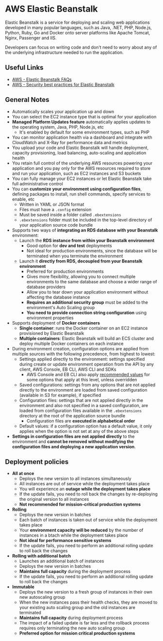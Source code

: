# AWS Elastic Beanstalk
Elastic Beanstalk is a service for deploying and scaling web applications developed in many popular languages, such as Java, .NET, PHP, Node.js, Python, Ruby, Go and Docker onto server platforms like Apache Tomcat, Nginx, Passenger and IIS.

Developers can focus on writing code and don't need to worry about any of the underlying infrastructure needed to run the application.

## Useful Links
- [AWS - Elastic Beanstalk FAQs](https://aws.amazon.com/elasticbeanstalk/faqs/)
- [AWS - Security best practices for Elastic Beanstalk](https://docs.aws.amazon.com/elasticbeanstalk/latest/dg/security-best-practices.html) 

## General Notes
- Automatically scales your application up and down
- You can select the EC2 instance type that is optimal for your application
- **Managed Platform Updates feature** automatically applies updates to the operating system, Java, PHP, Node.js, etc
    - It's enabled by default for some environment types, such as PHP
- You can monitor application health via a dashboard and integrate with CloudWatch and X-Ray for performance data and metrics
- You upload your code and Elastic Beanstalk will handle deployment, capacity provisioning, load balancing, auto-scaling and application health
- You retain full control of the underlying AWS resources powering your application and you pay only for the AWS resources required to store and run your application, such as EC2 instances and S3 buckets
- You can fully manage your EC2 instances or let Elastic Beanstalk take full administrative control
- You can **customize your environment using configuration files**, defining packages to install, run shell commands, specify services to enable, etc
    - Written in YAML or JSON format
    - Files must have a `.config` extension
    - Must be saved inside a folder called `.ebextensions`
    - `.ebextensions` folder must be included in the top-level directory of your application source code bundle
- Supports two ways of **integrating an RDS database with your Beanstalk** environment:
    - Launch the **RDS instance from within your Beanstalk environment**
        - Good option for **dev and test** deployments
        - Not ideal for production environments, since the database will be terminated when you terminate the environment
    - Launch it **directly from RDS, decoupled from your Beanstalk environment**
        - Preferred for production environments
        - Gives more flexibility, allowing you to connect multiple environments to the same database and choose a wider range of database providers
        - Allow you to tear down your application environment without affecting the database instance
        - **Requires an additional security group** must be added to the environment's Auto Scaling group
        - **You need to provide connection string configuration** using environment properties
- Supports deployment of **Docker containers**
    - **Single container**: runs the Docker container on an EC2 instance provisioned by Elastic Beanstalk
    - **Multiple containers**: Elastic Beanstalk will build an ECS cluster and deploy multiple Docker containers on each instance
- During environment creation, configuration options are applied from multiple sources with the following precedence, from highest to lowest:
    - Settings applied directly to the environment: settings specified during create or update environment operation from the API by any client, AWS Console, EB CLI, AWS CLI and SDKs
        - AWS Console and EB CLI also apply [recommended values](https://docs.aws.amazon.com/elasticbeanstalk/latest/dg/command-options.html#configuration-options-recommendedvalues) for some options that apply at this level, unless overridden
    - Saved configurations: settings from any options that are not applied directly to the environment are loaded from saved configuration (available in S3 for example), if specified
    - Configuration files: settings that are not applied directly in the environment and also not specified in a saved configuration, are loaded from configuration files available in the  `.ebextensions` directory at the root of the application source bundle
        - Configuration files are **executed in alphabetical order**
    - Default values: if a configuration option has a default value, it only applies when the option is not set at any of the above steps
- **Settings in configuration files are not applied directly** to the environment and **cannot be removed without modifying the configuration files and deploying a new application version**.

## Deployment policies
- **All at once**
    - Deploys the new version to all instances simultaneously
    - All instances are out of service while the deployment takes place
    - You will experience an **outage while the deployment takes place**
    - If the update fails, you need to roll back the changes by re-deploying the original version to all instances
    - **Not recommended for mission-critical production systems**
- **Rolling**
    - Deploys the new version in batches
    - Each batch of instances is taken out of service while the deployment takes place
    - Your **environment capacity will be reduced** by the number of instances in a btach while the deployment takes place
    - **Not ideal for performance sensitive systems**
    - If the update fails, you need to perform an additional rolling update to roll back the changes
- **Rolling with additional batch**
    - Launches an additional batch of instances
    - Deploys the new version in batches
    - **Maintains full capacity** during the deployment process
    - If the update fails, you need to perform an additional rolling update to roll back the changes
- **Immutable**
    - Deploys the new version to a fresh group of instances in their own new autoscaling group
    - When the new instances pass their health checks, they are moved to your existing auto scaling group and the old instances are terminated
    - **Maintains full capacity** during deployment process
    - The impact of a failed update is far less and the rollback process requires only terminating the new auto scaling group
    - **Preferred option for mission critical production systems**